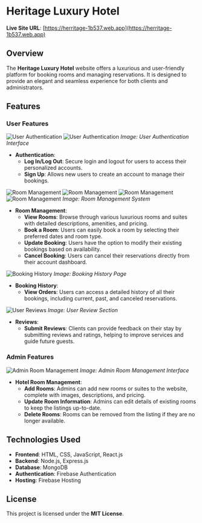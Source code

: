 # **Heritage Luxury Hotel**

**Live Site URL**: [https://herritage-1b537.web.app](https://herritage-1b537.web.app) 


## **Overview**

The **Heritage Luxury Hotel** website offers a luxurious and user-friendly platform for booking rooms and managing reservations. It is designed to provide an elegant and seamless experience for both clients and administrators.

## **Features**

### **User Features**

![User Authentication](https://i.ibb.co/XYVrjw0/screencapture-herritage-1b537-web-app-register-2024-08-28-23-39-05.png)
![User Authentication](https://i.ibb.co/ZNvHssN/screencapture-herritage-1b537-web-app-login-2024-08-28-23-38-54.png)
*Image: User Authentication Interface*

- **Authentication**:
  - **Log In/Log Out**: Secure login and logout for users to access their personalized accounts.
  - **Sign Up**: Allows new users to create an account to manage their bookings.

![Room Management](https://i.ibb.co/6yyJvzL/screencapture-herritage-1b537-web-app-room-Details-Page-6641ff75364127f7a5694ec3-2024-08-28-23-39-36.png)
![Room Management](https://i.ibb.co/y85HX2H/screencapture-herritage-1b537-web-app-update-Bookings-66cf60bb7e493b45860a52b1-2024-08-28-23-40-17.png)
![Room Management](https://i.ibb.co/mRBpp6q/screencapture-herritage-1b537-web-app-rooms-2024-08-28-23-39-16.png)
![Room Management](./images/room-management.png)
*Image: Room Management System*

- **Room Management**:
  - **View Rooms**: Browse through various luxurious rooms and suites with detailed descriptions, amenities, and pricing.
  - **Book a Room**: Users can easily book a room by selecting their preferred dates and room type.
  - **Update Booking**: Users have the option to modify their existing bookings based on availability.
  - **Cancel Booking**: Users can cancel their reservations directly from their account dashboard.

![Booking History](https://i.ibb.co/BGK6mbh/screencapture-herritage-1b537-web-app-bookings-2024-08-28-23-39-59.png)
*Image: Booking History Page*

- **Booking History**:
  - **View Orders**: Users can access a detailed history of all their bookings, including current, past, and canceled reservations.

![User Reviews](https://i.ibb.co/GnfmVrX/screencapture-herritage-1b537-web-app-review-2024-08-28-23-41-03.png)
*Image: User Review Section*

- **Reviews**:
  - **Submit Reviews**: Clients can provide feedback on their stay by submitting reviews and ratings, helping to improve services and guide future guests.

### **Admin Features**

![Admin Room Management]()
*Image: Admin Room Management Interface*

- **Hotel Room Management**:
  - **Add Rooms**: Admins can add new rooms or suites to the website, complete with images, descriptions, and pricing.
  - **Update Room Information**: Admins can edit details of existing rooms to keep the listings up-to-date.
  - **Delete Rooms**: Rooms can be removed from the listing if they are no longer available.

## **Technologies Used**

- **Frontend**: HTML, CSS, JavaScript, React.js
- **Backend**: Node.js, Express.js
- **Database**: MongoDB
- **Authentication**: Firebase Authentication
- **Hosting**: Firebase Hosting

## **License**

This project is licensed under the **MIT License**.




